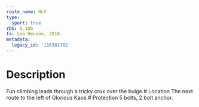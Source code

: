 ```yaml
---
route_name: NLV
type:
  sport: true
YDS: 5.10b
fa: Leo Henson, 2010.
metadata:
  legacy_id: '116381782'
---
```

# Description
Fun climbing leads through a tricky crux over the bulge.# Location
The next route to the left of Glorious Kaos.# Protection
5 bolts, 2 bolt anchor.